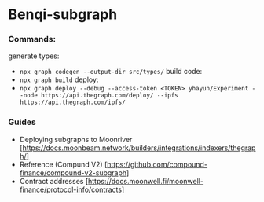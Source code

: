 # Benqi-subgraph

### Commands:

generate types:
 - `npx graph codegen --output-dir src/types/`
build code:
 - `npx graph build`
deploy:
 - `npx graph deploy --debug --access-token <TOKEN> yhayun/Experiment --node https://api.thegraph.com/deploy/ --ipfs https://api.thegraph.com/ipfs/`

### Guides

- Deploying subgraphs to Moonriver [https://docs.moonbeam.network/builders/integrations/indexers/thegraph/]
- Reference (Compund V2) [https://github.com/compound-finance/compound-v2-subgraph]
- Contract addresses [https://docs.moonwell.fi/moonwell-finance/protocol-info/contracts]